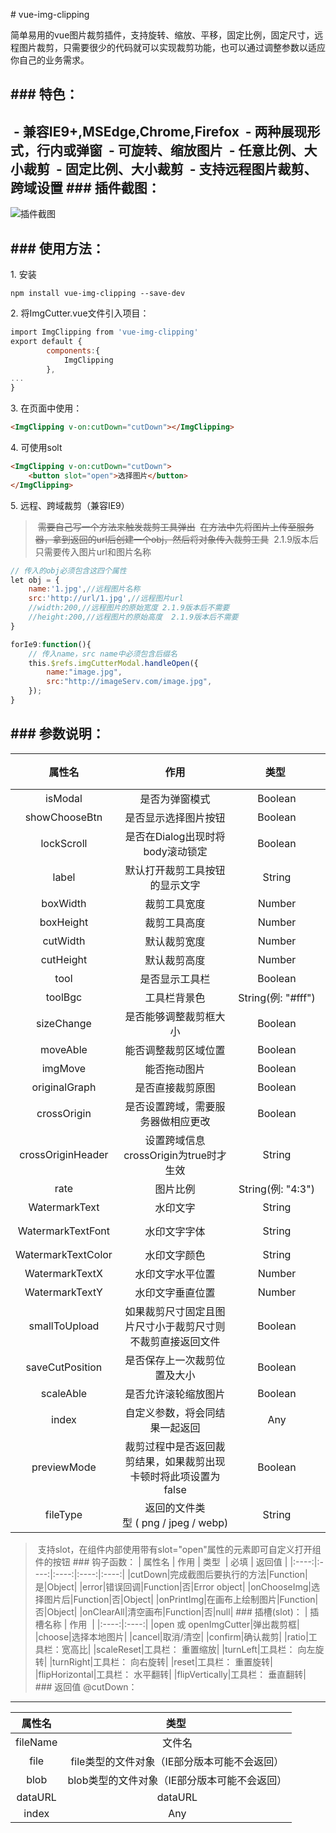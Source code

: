 
# vue-img-clipping

简单易用的vue图片裁剪插件，支持旋转、缩放、平移，固定比例，固定尺寸，远程图片裁剪，只需要很少的代码就可以实现裁剪功能，也可以通过调整参数以适应你自己的业务需求。

### 特色：
---
 - 兼容IE9+,MSEdge,Chrome,Firefox
 - 两种展现形式，行内或弹窗
 - 可旋转、缩放图片
 - 任意比例、大小裁剪
 - 固定比例、大小裁剪
 - 支持远程图片裁剪、跨域设置
### 插件截图：
----
![插件截图](https://i.bmp.ovh/imgs/2019/11/28f8a9059f089e05.png)

### 使用方法：
----
1. 安装
```shell
npm install vue-img-clipping --save-dev
```
2. 将ImgCutter.vue文件引入项目：
```javascript
import ImgClipping from 'vue-img-clipping'
export default {
        components:{
            ImgClipping
        },
...
}
```
3. 在页面中使用：
```html
<ImgClipping v-on:cutDown="cutDown"></ImgClipping>
```
4. 可使用solt
```html
<ImgClipping v-on:cutDown="cutDown">
    <button slot="open">选择图片</button>
</ImgClipping>
```
5. 远程、跨域裁剪（兼容IE9）
> ~~需要自己写一个方法来触发裁剪工具弹出~~
> ~~在方法中先将图片上传至服务器，拿到返回的url后创建一个obj，然后将对象传入裁剪工具~~
> 2.1.9版本后只需要传入图片url和图片名称
```javascript
// 传入的obj必须包含这四个属性
let obj = {
    name:'1.jpg',//远程图片名称
    src:'http://url/1.jpg',//远程图片url
    //width:200,//远程图片的原始宽度 2.1.9版本后不需要
    //height:200,//远程图片的原始高度  2.1.9版本后不需要
}
```
```javascript
forIe9:function(){
    // 传入name，src name中必须包含后缀名
    this.$refs.imgCutterModal.handleOpen({
        name:"image.jpg",
        src:"http://imageServ.com/image.jpg",
    });
}
```
### 参数说明：
----
| 属性名 | 作用 | 类型  | 必填 | 默认值 |
|:----:|:----:|:----:|:----:|:----:|
|isModal|是否为弹窗模式|Boolean|否|true|
|showChooseBtn|是否显示选择图片按钮|Boolean|否|true|
|lockScroll|是否在Dialog出现时将body滚动锁定|Boolean|否|true|
|label|默认打开裁剪工具按钮的显示文字|String|否|选择图片|
|boxWidth|裁剪工具宽度|Number|否|800|
|boxHeight|裁剪工具高度|Number|否|400|
|cutWidth|默认裁剪宽度|Number|否|200|
|cutHeight|默认裁剪高度|Number|否|200|
|tool|是否显示工具栏|Boolean|否|true|
|toolBgc|工具栏背景色|String(例: "#fff")|否|#fff|
|sizeChange|是否能够调整裁剪框大小|Boolean|否|true|
|moveAble|能否调整裁剪区域位置|Boolean|否|true|
|imgMove|能否拖动图片|Boolean|否|true|
|originalGraph|是否直接裁剪原图|Boolean|否|false|
|crossOrigin|是否设置跨域，需要服务器做相应更改|Boolean|否|false|
|crossOriginHeader|设置跨域信息crossOrigin为true时才生效|String|否|''|
|rate|图片比例|String(例: "4:3")|否|-|
|WatermarkText|水印文字|String|否|''|
|WatermarkTextFont|水印文字字体|String|否|'12px Sans-serif'|
|WatermarkTextColor|水印文字颜色|String|否|'#fff'|
|WatermarkTextX|水印文字水平位置|Number|否|0.95|
|WatermarkTextY|水印文字垂直位置|Number|否|0.95|
|smallToUpload|如果裁剪尺寸固定且图片尺寸小于裁剪尺寸则不裁剪直接返回文件|Boolean|否|false|
|saveCutPosition|是否保存上一次裁剪位置及大小|Boolean|否|false|
|scaleAble|是否允许滚轮缩放图片|Boolean|否|true|
|index|自定义参数，将会同结果一起返回|Any|否|null|
|previewMode|裁剪过程中是否返回裁剪结果，如果裁剪出现卡顿时将此项设置为false|Boolean|否|true|
|fileType|返回的文件类型 ( png / jpeg / webp)|String|否|png|
> 支持slot，在组件内部使用带有slot="open"属性的元素即可自定义打开组件的按钮
### 钩子函数：
| 属性名 | 作用 | 类型  | 必填 | 返回值 |
|:----:|:----:|:----:|:----:|:----:|
|cutDown|完成截图后要执行的方法|Function|是|Object|
|error|错误回调|Function|否|Error object|
|onChooseImg|选择图片后|Function|否|Object|
|onPrintImg|在画布上绘制图片|Function|否|Object|
|onClearAll|清空画布|Function|否|null|
### 插槽(slot)：
| 插槽名称 | 作用  |
|:----:|:----:|
|open 或 openImgCutter|弹出裁剪框|
|choose|选择本地图片|
|cancel|取消/清空|
|confirm|确认裁剪|
|ratio|工具栏：宽高比|
|scaleReset|工具栏： 重置缩放|
|turnLeft|工具栏： 向左旋转|
|turnRight|工具栏： 向右旋转|
|reset|工具栏： 重置旋转|
|flipHorizontal|工具栏： 水平翻转|
|flipVertically|工具栏： 垂直翻转|
### 返回值 @cutDown：
----
| 属性名 | 类型  |
|:----:|:----:|
|fileName|文件名|
|file|file类型的文件对象（IE部分版本可能不会返回）|
|blob|blob类型的文件对象（IE部分版本可能不会返回）|
|dataURL|dataURL|
|index|Any|




